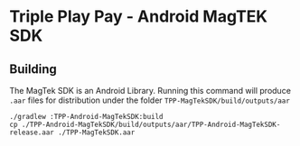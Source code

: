 # Triple Play Pay - Android MagTEK SDK

## Building
The MagTek SDK is an Android Library. Running this command will produce `.aar` files for distribution under the folder `TPP-MagTekSDK/build/outputs/aar`
```
./gradlew :TPP-Android-MagTekSDK:build
cp ./TPP-Android-MagTekSDK/build/outputs/aar/TPP-Android-MagTekSDK-release.aar ./TPP-MagTekSDK.aar
```
